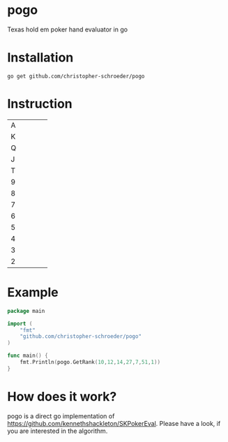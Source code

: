 # pogo
Texas hold em poker hand evaluator in go

# Installation

```
go get github.com/christopher-schroeder/pogo
```
# Instruction



|    |   |   |   |   |
|----|---|---|---|---|
|  A |   |   |   |   |
|  K |   |   |   |   |
|  Q |   |   |   |   |
|  J |   |   |   |   |
|  T |   |   |   |   |
|  9 |   |   |   |   |
|  8 |   |   |   |   |
|  7 |   |   |   |   |
|  6 |   |   |   |   |
|  5 |   |   |   |   |
|  4 |   |   |   |   |
|  3 |   |   |   |   |
|  2 |   |   |   |   |


# Example
```go
package main

import (
	"fmt"
	"github.com/christopher-schroeder/pogo"
)

func main() {
	fmt.Println(pogo.GetRank(10,12,14,27,7,51,1))
}
```

# How does it work?

pogo is a direct go implementation of https://github.com/kennethshackleton/SKPokerEval. Please have a look, if you are interested in the algorithm.
